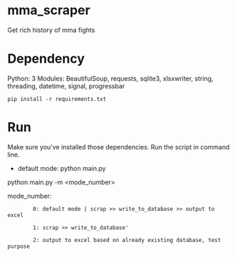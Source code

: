# mma_scraper
Get rich history of mma fights

# Dependency
Python: 3
Modules: BeautifulSoup, requests, sqlite3, xlsxwriter, string, threading, datetime, signal, progressbar

`pip install -r requirements.txt
`

# Run
Make sure you've installed those dependencies.
Run the script in command line.

- default mode:
python main.py

python main.py -m <mode_number>


mode_number:
            
            0: default mode | scrap >> write_to_database >> output to excel
            
            1: scrap >> write_to_database'
            
            2: output to excel based on already existing database, test purpose

